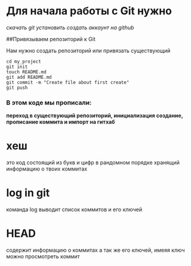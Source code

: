 # Для начала работы с Git нужно
_скачать git_
_установить_
_создать аккаунт на github_

##Привязываем репозиторий к Git

Нам нужно создать репозиторий или привязать существующий 

```
cd my_project
git init
touch README.md
git add README.md 
git commit -m "Create file about first create"
git push
```
### В этом коде мы прописали:
**переход в существующий репозиторий, инициализация создание, прописание коммита и импорт на гитхаб**

# хеш 
это код состоящий из букв и цифр в рандомном порядке хранящий информацию о твоих коммитах

# log in git
команда log выводит список коммитов и его ключей 

# HEAD 
содержит информацию о коммитах а так же его ключей, имеяя ключ можно просмотреть коммит